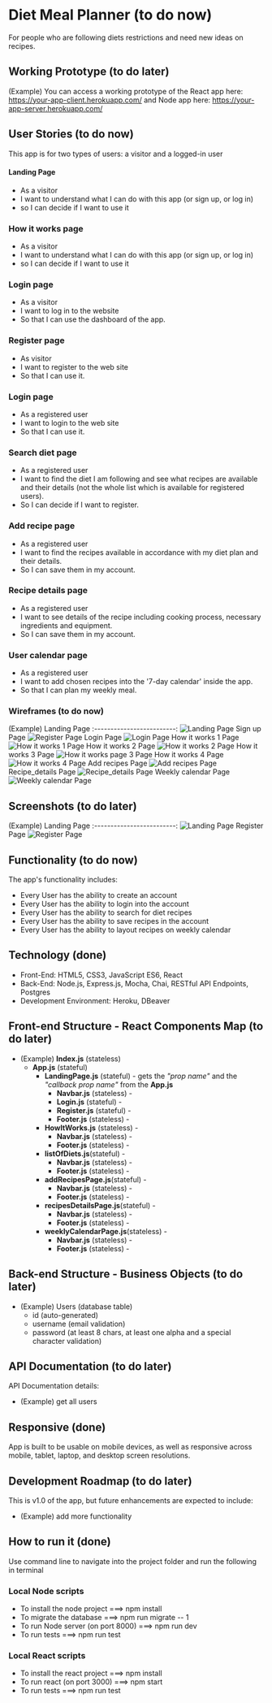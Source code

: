 # Diet Meal Planner (to do now)
For people who are following diets restrictions and need new ideas on recipes.

## Working Prototype (to do later)
(Example) You can access a working prototype of the React app here: https://your-app-client.herokuapp.com/ and Node app here: https://your-app-server.herokuapp.com/


## User Stories (to do now)
This app is for two types of users: a visitor and a logged-in user

#### Landing Page
* As a visitor
* I want to understand what I can do with this app (or sign up, or log in)
* so I can decide if I want to use it

### How it works page
* As a visitor
* I want to understand what I can do with this app (or sign up, or log in)
* so I can decide if I want to use it

### Login page
* As a visitor 
* I want to log in to the website 
* So that I can use the dashboard of the app.

### Register page
* As visitor 
* I want to register to the web site 
* So that I can use it.

### Login page
* As a registered user 
* I want to login to the web site 
* So that I can use it.

### Search diet page 
* As a registered user 
* I want to find the diet I am following and see what recipes are available and their details (not the whole list which is available for registered users).
* So I can decide if I want to register.

### Add recipe page
* As a registered user
* I want to find the recipes available in accordance with my diet plan  and their details.
* So I can save them in my account.

### Recipe details page
* As a registered user
* I want to see details of the recipe including cooking process, necessary ingredients and equipment.
* So I can save them in my account.


### User calendar page
* As a registered user
* I want to add chosen recipes into the '7-day calendar' inside the app.
* So that I can plan my weekly meal.



### Wireframes (to do now)
(Example) Landing Page
:-------------------------:
![Landing Page](/github-images/wireframes/landing_page.jpg)
Sign up Page 
![Register Page](/github-images/wireframes/sign_up_page.jpg)
Login Page
![Login Page](/github-images/wireframes/sign_up_page.jpg)
How it works 1 Page
![How it works 1 Page](/github-images/wireframes/how_it_works_1.jpg)
How it works 2 Page
![How it works 2 Page](/github-images/wireframes/how_it_works_2.jpg)
How it works  3 Page
![How it works page 3 Page](/github-images/wireframes/how_it_works_3.jpg)
How it works  4 Page
![How it works  4 Page](/github-images/wireframes/how_it_works_4.jpg)
Add recipes Page 
![Add recipes Page](/github-images/wireframes/add_recipes_page.jpg)
Recipe_details Page
![Recipe_details Page](/github-images/wireframes/recipe_detail_page.jpg)
Weekly calendar Page
![Weekly calendar Page](/github-images/wireframes/weekly_calendar_page.jpg)








## Screenshots (to do later)
(Example) Landing Page
:-------------------------:
![Landing Page](/github-images/screenshots/landing-page-screenshot.png)
Register Page
![Register Page](/github-images/screenshots/register-page-screenshot.png)

## Functionality (to do now)
The app's functionality includes:
* Every User has the ability to create an account
* Every User has the ability to login into the account
* Every User has the ability to search for diet recipes
* Every User has the ability to save recipes in the account
* Every User has the ability to layout recipes on weekly calendar 


## Technology (done)
* Front-End: HTML5, CSS3, JavaScript ES6, React
* Back-End: Node.js, Express.js, Mocha, Chai, RESTful API Endpoints, Postgres
* Development Environment: Heroku, DBeaver


## Front-end Structure - React Components Map (to do later)
* (Example) __Index.js__ (stateless)
    * __App.js__ (stateful)
        * __LandingPage.js__ (stateful) - gets the _"prop name"_ and the _"callback prop name"_ from the __App.js__
            * __Navbar.js__ (stateless) -
            * __Login.js__ (stateful) -
            * __Register.js__ (stateful) -
            * __Footer.js__ (stateless) -
        * __HowItWorks.js__ (stateless) -
            * __Navbar.js__ (stateless) -
            * __Footer.js__ (stateless) -
        * __listOfDiets.js__(stateful) -
            * __Navbar.js__ (stateless) -
            * __Footer.js__ (stateless) -
        * __addRecipesPage.js__(stateful) -
            * __Navbar.js__ (stateless) -
            * __Footer.js__ (stateless) -
        * __recipesDetailsPage.js__(stateful) -
            * __Navbar.js__ (stateless) -
            * __Footer.js__ (stateless) -
        * __weeklyCalendarPage.js__(stateless) -
            * __Navbar.js__ (stateless) -
            * __Footer.js__ (stateless) -

        
        


## Back-end Structure - Business Objects (to do later)
* (Example) Users (database table)
    * id (auto-generated)
    * username (email validation)
    * password (at least 8 chars, at least one alpha and a special character validation)


## API Documentation (to do later)
API Documentation details:
* (Example) get all users

## Responsive (done)
App is built to be usable on mobile devices, as well as responsive across mobile, tablet, laptop, and desktop screen resolutions.

## Development Roadmap (to do later)
This is v1.0 of the app, but future enhancements are expected to include:
* (Example) add more functionality

## How to run it (done)
Use command line to navigate into the project folder and run the following in terminal

### Local Node scripts
* To install the node project ===> npm install
* To migrate the database ===> npm run migrate -- 1
* To run Node server (on port 8000) ===> npm run dev
* To run tests ===> npm run test

### Local React scripts
* To install the react project ===> npm install
* To run react (on port 3000) ===> npm start
* To run tests ===> npm run test